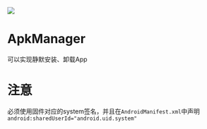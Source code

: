 [![](https://jitpack.io/v/yikuo123/ApkManager.svg)](https://jitpack.io/#yikuo123/ApkManager)

# ApkManager

可以实现静默安装、卸载App

# 注意

必须使用固件对应的system签名，并且在`AndroidManifest.xml`中声明`android:sharedUserId="android.uid.system"`